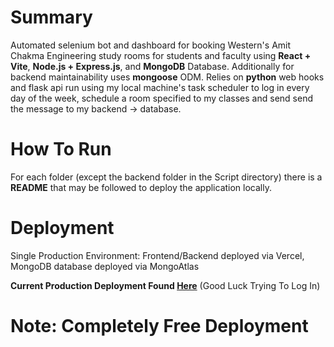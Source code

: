 # Summary

Automated selenium bot and dashboard for booking Western's Amit Chakma Engineering study rooms for students and faculty using **React + Vite**, **Node.js + Express.js**, and **MongoDB** Database. Additionally for backend maintainability uses **mongoose** ODM. Relies on **python** web hooks and flask api run using my local machine's task scheduler to log in every day of the week, schedule a room specified to my classes and send send the message to my backend -> database.

# How To Run

For each folder (except the backend folder in the Script directory) there is a **README** that may be followed to deploy the application locally.

# Deployment

Single Production Environment: Frontend/Backend deployed via Vercel, MongoDB database deployed via MongoAtlas

**Current Production Deployment Found [Here](https://acebdashboard.vercel.app)** (Good Luck Trying To Log In)

# Note: Completely Free Deployment
